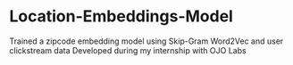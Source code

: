 # Location-Embeddings-Model
Trained a zipcode embedding model using Skip-Gram Word2Vec and user clickstream data
Developed during my internship with OJO Labs

